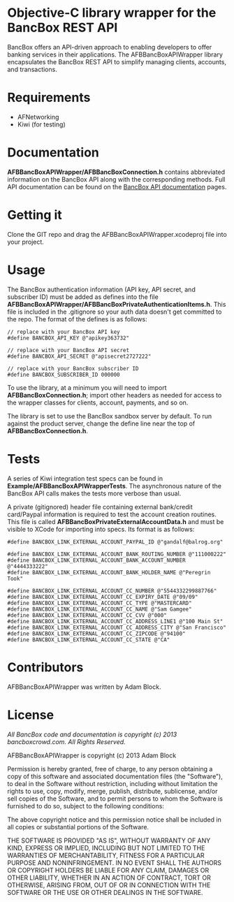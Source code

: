 # Objective-C library wrapper for the BancBox REST API #
BancBox offers an API-driven approach to enabling developers to offer banking services in their applications.
The AFBBancBoxAPIWrapper library encapsulates the BancBox REST API to simplify managing clients, accounts, and transactions.

# Requirements #

* AFNetworking
* Kiwi (for testing)

# Documentation #
__AFBBancBoxAPIWrapper/AFBBancBoxConnection.h__ contains abbreviated information on the BancBox API along with the corresponding methods. Full API documentation can be found on the [BancBox API documentation](http://www.bancbox.com/api/index) pages.

# Getting it #
Clone the GIT repo and drag the AFBBancBoxAPIWrapper.xcodeproj file into your project.

# Usage #
The BancBox authentication information (API key, API secret, and subscriber ID) must be added as defines into the file __AFBBancBoxAPIWrapper/AFBBancBoxPrivateAuthenticationItems.h__. This file is included in the .gitignore so your auth data doesn't get committed to the repo. The format of the defines is as follows:

```
// replace with your BancBox API key
#define BANCBOX_API_KEY @"apikey363732"

// replace with your BancBox API secret
#define BANCBOX_API_SECRET @"apisecret2727222"

// replace with your BancBox subscriber ID
#define BANCBOX_SUBSCRIBER_ID 000000
```

To use the library, at a minimum you will need to import __AFBBancBoxConnection.h__; import other headers as needed for access to the wrapper classes for clients, account, payments, and so on.

The library is set to use the BancBox sandbox server by default. To run against the product server, change the define line near the top of __AFBBancBoxConnection.h__.

# Tests #
A series of Kiwi integration test specs can be found in __Example/AFBBancBoxAPIWrapperTests__. The asynchronous nature of the BancBox API calls makes the tests more verbose than usual.

A private (gitignored) header file containing external bank/credit card/Paypal information is required to test the account creation routines. This file is called __AFBBancBoxPrivateExternalAccountData.h__ and must be visible to XCode for importing into specs. Its format is as follows:

```
#define BANCBOX_LINK_EXTERNAL_ACCOUNT_PAYPAL_ID @"gandalf@balrog.org"

#define BANCBOX_LINK_EXTERNAL_ACCOUNT_BANK_ROUTING_NUMBER @"111000222"
#define BANCBOX_LINK_EXTERNAL_ACCOUNT_BANK_ACCOUNT_NUMBER @"4444333222"
#define BANCBOX_LINK_EXTERNAL_ACCOUNT_BANK_HOLDER_NAME @"Peregrin Took"

#define BANCBOX_LINK_EXTERNAL_ACCOUNT_CC_NUMBER @"5544332299887766"
#define BANCBOX_LINK_EXTERNAL_ACCOUNT_CC_EXPIRY_DATE @"09/09"
#define BANCBOX_LINK_EXTERNAL_ACCOUNT_CC_TYPE @"MASTERCARD"
#define BANCBOX_LINK_EXTERNAL_ACCOUNT_CC_NAME @"Sam Gamgee"
#define BANCBOX_LINK_EXTERNAL_ACCOUNT_CC_CVV @"000"
#define BANCBOX_LINK_EXTERNAL_ACCOUNT_CC_ADDRESS_LINE1 @"100 Main St"
#define BANCBOX_LINK_EXTERNAL_ACCOUNT_CC_ADDRESS_CITY @"San Francisco"
#define BANCBOX_LINK_EXTERNAL_ACCOUNT_CC_ZIPCODE @"94100"
#define BANCBOX_LINK_EXTERNAL_ACCOUNT_CC_STATE @"CA"
```

# Contributors #
AFBBancBoxAPIWrapper was written by Adam Block.

# License #
*All BancBox code and documentation is copyright (c) 2013 bancboxcrowd.com. All Rights Reserved.*

AFBBancBoxAPIWrapper is copyright (c) 2013 Adam Block

Permission is hereby granted, free of charge, to any person obtaining a copy
of this software and associated documentation files (the "Software"), to deal
in the Software without restriction, including without limitation the rights
to use, copy, modify, merge, publish, distribute, sublicense, and/or sell
copies of the Software, and to permit persons to whom the Software is
furnished to do so, subject to the following conditions:

The above copyright notice and this permission notice shall be included in
all copies or substantial portions of the Software.

THE SOFTWARE IS PROVIDED "AS IS", WITHOUT WARRANTY OF ANY KIND, EXPRESS OR
IMPLIED, INCLUDING BUT NOT LIMITED TO THE WARRANTIES OF MERCHANTABILITY,
FITNESS FOR A PARTICULAR PURPOSE AND NONINFRINGEMENT. IN NO EVENT SHALL THE
AUTHORS OR COPYRIGHT HOLDERS BE LIABLE FOR ANY CLAIM, DAMAGES OR OTHER
LIABILITY, WHETHER IN AN ACTION OF CONTRACT, TORT OR OTHERWISE, ARISING FROM,
OUT OF OR IN CONNECTION WITH THE SOFTWARE OR THE USE OR OTHER DEALINGS IN
THE SOFTWARE.